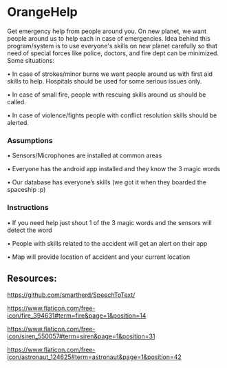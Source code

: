 # OrangeHelp


Get emergency help from people around you. On new planet, we want people around us to help each in case of emergencies. Idea behind this program/system is to use everyone's skills on new planet carefully so that need of special forces like police, doctors, and fire dept can be minimized. Some situations:


•    In case of strokes/minor burns we want people around us with first aid skills to help. Hospitals should be used for some serious issues only.

•    In case of small fire, people with rescuing skills around us should be called.

•    In case of violence/fights people with conflict resolution skills should be alerted.

### Assumptions


•    Sensors/Microphones are installed at common areas

•    Everyone has the android app installed and they know the 3 magic words

•    Our database has everyone’s skills (we got it when they boarded the spaceship :p)


### Instructions


•    If you need help just shout 1 of the 3 magic words and the sensors will
       detect the word
       
•    People with skills related to the accident will get an alert on their app

•    Map will provide location of accident and your current location



## Resources:


https://github.com/smartherd/SpeechToText/

https://www.flaticon.com/free-icon/fire_394631#term=fire&page=1&position=14

https://www.flaticon.com/free-icon/siren_550057#term=siren&page=1&position=31

https://www.flaticon.com/free-icon/astronaut_124625#term=astronaut&page=1&position=42
